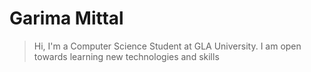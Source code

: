 # Garima Mittal

> Hi, I'm a Computer Science Student at GLA University. I am open towards learning new technologies and skills